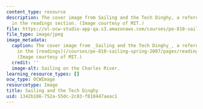 ```yaml
---
content_type: resource
description: The cover image from Sailing and the Tech Dinghy, a reference text provided
  in the readings section. (Image courtesy of MIT.)
file: https://ol-ocw-studio-app-qa.s3.amazonaws.com/courses/pe-810-sailing-spring-2007/1342b186752a55dc2c03f810447aeac1_pe-810s07.jpg
file_type: image/jpeg
image_metadata:
  caption: The cover image from _Sailing and the Tech Dinghy_, a reference text provided
    in the [readings](/courses/pe-810-sailing-spring-2007/pages/readings) section.
    (Image courtesy of MIT.)
  credit: ''
  image-alt: Sailing on the Charles River.
learning_resource_types: []
ocw_type: OCWImage
resourcetype: Image
title: Sailing and the Tech Dinghy
uid: 1342b186-752a-55dc-2c03-f810447aeac1
---
```

